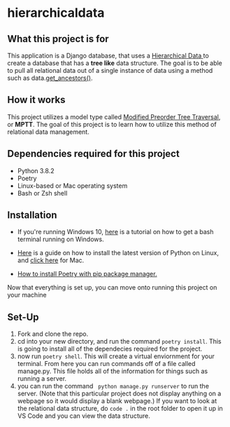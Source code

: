 # hierarchicaldata

<h2> What this project is for </h2>
<p> This application is a Django database, that uses a <a target="_blank" rel="noopener noreferrer"  href="https://docs.microsoft.com/en-us/sql/relational-databases/hierarchical-data-sql-server?view=sql-server-ver15" > Hierarchical Data </a>to create a database that has a <strong>tree like</strong> data structure. The goal is to be able to pull all relational data out of a single instance of data using a method such as data.<a target="_blank" rel="noopener noreferrer"  href="https://developer.wordpress.org/reference/functions/get_ancestors/">get_ancestors()</a>.

<h2> How it works </h2>
<p> This project utilizes a model type called <a href="https://stackabuse.com/modified-preorder-tree-traversal-in-django/"> Modified Preorder Tree Traversal</a>, or <strong>MPTT</strong>.
  The goal of this project is to learn how to utilize this method of relational data management.</p>

<h2> Dependencies required for this project </h2>
<ul>
  <li>Python 3.8.2</li>
  <li>Poetry</li>
  <li>Linux-based or Mac operating system</li>
  <li>Bash or Zsh shell</li>
  </ul>

<h2> Installation </h2>
<ul>
<p><li>If you're running Windows 10, <a href="https://www.howtogeek.com/249966/how-to-install-and-use-the-linux-bash-shell-on-windows-10/">here</a> is a tutorial on how to get a bash terminal running on Windows.</li><p/>
<p><li><a href="https://www.geeksforgeeks.org/how-to-download-and-install-python-latest-version-on-linux/">Here</a> is a guide on how to install the latest version of Python on Linux, and <a href="https://blog.adafruit.com/2020/05/29/installing-the-latest-version-of-python-on-mac-os-catalina-python-mac-apple-catalina-letsbsocial1/">click here</a> for Mac.
  </li>
</p>
  <p><li><a href="https://pypi.org/project/poetry/">How to install Poetry with pip package manager.</a></li></p>
  </ul>
  <p> Now that everything is set up, you can move onto running this project on your machine</p>
  
  <h2> Set-Up </h2>
  
  <ol>
  <li> Fork and clone the repo.</li>
  <li> cd into your new directory, and run the command <code>poetry install</code>. This is going to install all of the dependecies required for the project.</li>
  <li> now run <code>poetry shell</code>. This will create a virtual enviornment for your terminal. From here you can run commands off of a file called manage.py. This file holds all of the information for things such as running a server. </li>
  <li> you can run the command <code> python manage.py runserver</code> to run the server. (Note that this particular project does not display anything on a webpage so it would display a blank webpage.) If you want to look at the relational data structure, do <code>code .</code> in the root folder to open it up in VS Code and you can view the data structure.
    
  
